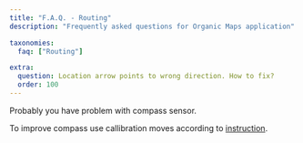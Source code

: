 ```yaml
---
title: "F.A.Q. - Routing"
description: "Frequently asked questions for Organic Maps application"

taxonomies:
  faq: ["Routing"]

extra:
  question: Location arrow points to wrong direction. How to fix?
  order: 100
---
```


Probably you have problem with compass sensor.

To improve compass use callibration moves according to [instruction](https://www.youtube.com/watch?v=-Uq7AmSAjt8).
